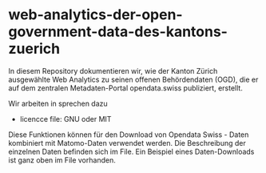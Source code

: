# web-analytics-der-open-government-data-des-kantons-zuerich

In diesem Repository dokumentieren wir, wie der Kanton Zürich ausgewählte Web Analytics zu seinen offenen Behördendaten (OGD), die er auf dem zentralen Metadaten-Portal opendata.swiss publiziert, erstellt.

Wir arbeiten in sprechen dazu 




- licencce file: GNU oder MIT


Diese Funktionen können für den Download von Opendata Swiss - Daten kombiniert mit Matomo-Daten verwendet werden. 
Die Beschreibung der einzelnen Daten befinden sich im File.
Ein Beispiel eines Daten-Downloads ist ganz oben im File vorhanden.



